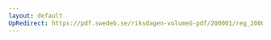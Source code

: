 ```yaml
---
layout: default
UpRedirect: https://pdf.swedeb.se/riksdagen-volumeG-pdf/200001/reg_200001/reg_200001_0509.pdf
---
```

